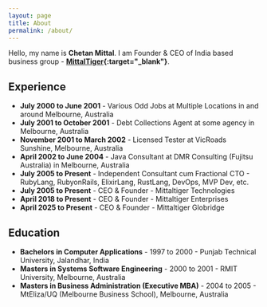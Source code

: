 ```yaml
---
layout: page
title: About
permalink: /about/
---
```

Hello, my name is **Chetan Mittal**. I am Founder & CEO of India based business group - **[MittalTiger](https://mittaltiger.com/){:target="_blank"}**.

## Experience

- **July 2000 to June 2001** - Various Odd Jobs at Multiple Locations in and around Melbourne, Australia
- **July 2001 to October 2001** - Debt Collections Agent at some agency in Melbourne, Australia
- **November 2001 to March 2002** - Licensed Tester at VicRoads Sunshine, Melbourne, Australia
- **April 2002 to June 2004** - Java Consultant at DMR Consulting (Fujitsu Australia) in Melbourne, Australia
- **July 2005 to Present** - Independent Consultant cum Fractional CTO - RubyLang, RubyonRails, ElixirLang, RustLang, DevOps, MVP Dev, etc.
- **July 2005 to Present** - CEO & Founder - Mittaltiger Technologies
- **April 2018 to Present** - CEO & Founder - Mittaltiger Enterprises
- **April 2025 to Present** - CEO & Founder - Mittaltiger Globridge

## Education

- **Bachelors in Computer Applications** - 1997 to 2000 - Punjab Technical University, Jalandhar, India
- **Masters in Systems Software Engineering** - 2000 to 2001 - RMIT University, Melbourne, Australia
- **Masters in Business Administration (Executive MBA)** - 2004 to 2005 - MtEliza/UQ (Melbourne Business School), Melbourne, Australia
